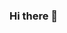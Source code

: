 ### Hi there 👋

<!--
**IVK-Lucio/IVK-Lucio** is a ✨ _special_ ✨ repository because its `README.md` (this file) appears on your GitHub profile.

Here are some ideas to get you started:

- 🔭 I’m currently working on ...
- 🌱 I’m currently learning ...React.JS
- 👯 I’m looking to collaborate on ...
- 🤔 I’m looking for help with ...
- 💬 Ask me about ...
- 📫 How to reach me: ...mailto:ivklucio@gmail.com 
- 😄 Pronouns: ...
- ⚡ Fun fact: ...
-->
